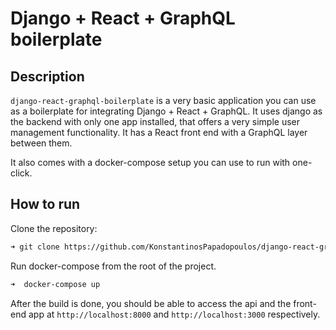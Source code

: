 # Django + React + GraphQL boilerplate


## Description

`django-react-graphql-boilerplate` is a very basic application you can use as a boilerplate for integrating Django + React + GraphQL. It uses django as the backend with only one app installed, that offers a very simple user management functionality. It has a React front end with a GraphQL layer between them. 

It also comes with a docker-compose setup you can use to run with one-click.


## How to run

Clone the repository:

```zsh
➜ git clone https://github.com/KonstantinosPapadopoulos/django-react-graphql-boilerplate
```

Run docker-compose from the root of the project.

```zsh
➜  docker-compose up
```

After the build is done, you should be able to access the api and the front-end app at `http://localhost:8000` and `http://localhost:3000` respectively.